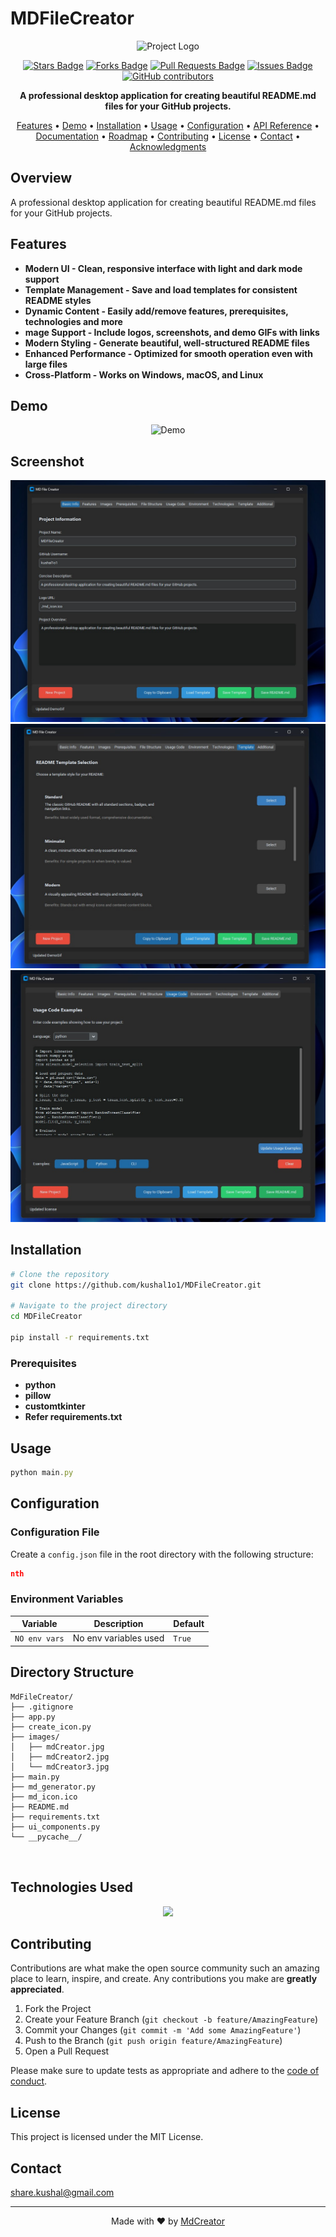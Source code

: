 # MDFileCreator

<p align="center">
  <img src="./md_icon.ico" alt="Project Logo" width="200" height="200">
</p>

<p align="center">
  <a href="https://github.com/kushal1o1/MDFileCreator/stargazers"><img src="https://img.shields.io/github/stars/kushal1o1/MDFileCreator" alt="Stars Badge"/></a>
  <a href="https://github.com/kushal1o1/MDFileCreator/network/members"><img src="https://img.shields.io/github/forks/kushal1o1/MDFileCreator" alt="Forks Badge"/></a>
  <a href="https://github.com/kushal1o1/MDFileCreator/pulls"><img src="https://img.shields.io/github/issues-pr/kushal1o1/MDFileCreator" alt="Pull Requests Badge"/></a>
  <a href="https://github.com/kushal1o1/MDFileCreator/issues"><img src="https://img.shields.io/github/issues/kushal1o1/MDFileCreator" alt="Issues Badge"/></a>
  <a href="https://github.com/kushal1o1/MDFileCreator/graphs/contributors"><img alt="GitHub contributors" src="https://img.shields.io/github/contributors/kushal1o1/MDFileCreator?color=2b9348"></a>
</p>

<p align="center">
  <b>A professional desktop application for creating beautiful README.md files for your GitHub projects.</b>
</p>

<p align="center">
  <a href="#features">Features</a> •
  <a href="#demo">Demo</a> •
  <a href="#installation">Installation</a> •
  <a href="#usage">Usage</a> •
  <a href="#configuration">Configuration</a> •
  <a href="#api-reference">API Reference</a> •
  <a href="#documentation">Documentation</a> •
  <a href="#roadmap">Roadmap</a> •
  <a href="#contributing">Contributing</a> •
  <a href="#license">License</a> •
  <a href="#contact">Contact</a> •
  <a href="#acknowledgments">Acknowledgments</a>
</p>


## Overview

A professional desktop application for creating beautiful README.md files for your GitHub projects.

## Features

- **Modern UI - Clean, responsive interface with light and dark mode support**
- **Template Management - Save and load templates for consistent README styles**
- **Dynamic Content - Easily add/remove features, prerequisites, technologies and more**
- **mage Support - Include logos, screenshots, and demo GIFs with links**
- **Modern Styling - Generate beautiful, well-structured README files**
- **Enhanced Performance - Optimized for smooth operation even with large files**
- **Cross-Platform - Works on Windows, macOS, and Linux**


## Demo

<p align="center">
  <img src="path/to/demo.gif" alt="Demo" width="600">
</p>

## Screenshot
![Screenshot 1](./images/mdCreator.jpg)
![Screenshot 2](./images/mdCreator2.jpg)
![Screenshot 3](./images/mdCreator3.jpg)


## Installation
```bash
# Clone the repository
git clone https://github.com/kushal1o1/MDFileCreator.git

# Navigate to the project directory
cd MDFileCreator

pip install -r requirements.txt
```

### Prerequisites
- **python**
- **pillow**
- **customtkinter**
- **Refer requirements.txt**

## Usage

```javascript
python main.py
```

## Configuration

### Configuration File

Create a `config.json` file in the root directory with the following structure:

```json
nth
```

### Environment Variables

| Variable | Description | Default |
|----------|-------------|---------|
| `NO env vars` | No env variables used | `True` |

## Directory Structure

```
MdFileCreator/
├── .gitignore
├── app.py
├── create_icon.py
├── images/
│   ├── mdCreator.jpg
│   ├── mdCreator2.jpg
│   └── mdCreator3.jpg
├── main.py
├── md_generator.py
├── md_icon.ico
├── README.md
├── requirements.txt
├── ui_components.py
└── __pycache__/



```

## Technologies Used

<p align="center">
<img src="https://skillicons.dev/icons?i=python">
</p>

## Contributing

Contributions are what make the open source community such an amazing place to learn, inspire, and create. Any contributions you make are **greatly appreciated**.

1. Fork the Project
2. Create your Feature Branch (`git checkout -b feature/AmazingFeature`)
3. Commit your Changes (`git commit -m 'Add some AmazingFeature'`)
4. Push to the Branch (`git push origin feature/AmazingFeature`)
5. Open a Pull Request

Please make sure to update tests as appropriate and adhere to the [code of conduct](CODE_OF_CONDUCT.md).

## License

This project is licensed under the MIT License.

## Contact

share.kushal@gmail.com

---

<p align="center">
  Made with ❤️ by <a href="https://github.com/kushal1o1/MDFileCreator">MdCreator</a>
</p>